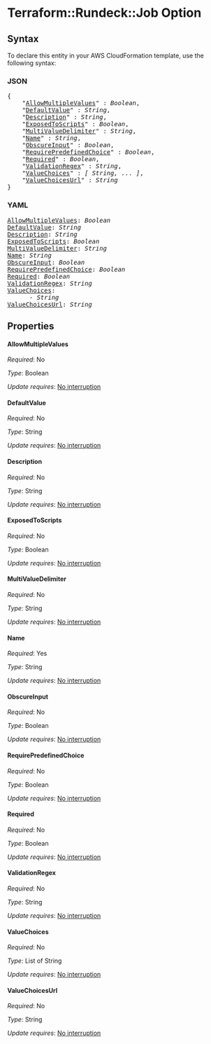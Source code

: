 # Terraform::Rundeck::Job Option

## Syntax

To declare this entity in your AWS CloudFormation template, use the following syntax:

### JSON

<pre>
{
    "<a href="#allowmultiplevalues" title="AllowMultipleValues">AllowMultipleValues</a>" : <i>Boolean</i>,
    "<a href="#defaultvalue" title="DefaultValue">DefaultValue</a>" : <i>String</i>,
    "<a href="#description" title="Description">Description</a>" : <i>String</i>,
    "<a href="#exposedtoscripts" title="ExposedToScripts">ExposedToScripts</a>" : <i>Boolean</i>,
    "<a href="#multivaluedelimiter" title="MultiValueDelimiter">MultiValueDelimiter</a>" : <i>String</i>,
    "<a href="#name" title="Name">Name</a>" : <i>String</i>,
    "<a href="#obscureinput" title="ObscureInput">ObscureInput</a>" : <i>Boolean</i>,
    "<a href="#requirepredefinedchoice" title="RequirePredefinedChoice">RequirePredefinedChoice</a>" : <i>Boolean</i>,
    "<a href="#required" title="Required">Required</a>" : <i>Boolean</i>,
    "<a href="#validationregex" title="ValidationRegex">ValidationRegex</a>" : <i>String</i>,
    "<a href="#valuechoices" title="ValueChoices">ValueChoices</a>" : <i>[ String, ... ]</i>,
    "<a href="#valuechoicesurl" title="ValueChoicesUrl">ValueChoicesUrl</a>" : <i>String</i>
}
</pre>

### YAML

<pre>
<a href="#allowmultiplevalues" title="AllowMultipleValues">AllowMultipleValues</a>: <i>Boolean</i>
<a href="#defaultvalue" title="DefaultValue">DefaultValue</a>: <i>String</i>
<a href="#description" title="Description">Description</a>: <i>String</i>
<a href="#exposedtoscripts" title="ExposedToScripts">ExposedToScripts</a>: <i>Boolean</i>
<a href="#multivaluedelimiter" title="MultiValueDelimiter">MultiValueDelimiter</a>: <i>String</i>
<a href="#name" title="Name">Name</a>: <i>String</i>
<a href="#obscureinput" title="ObscureInput">ObscureInput</a>: <i>Boolean</i>
<a href="#requirepredefinedchoice" title="RequirePredefinedChoice">RequirePredefinedChoice</a>: <i>Boolean</i>
<a href="#required" title="Required">Required</a>: <i>Boolean</i>
<a href="#validationregex" title="ValidationRegex">ValidationRegex</a>: <i>String</i>
<a href="#valuechoices" title="ValueChoices">ValueChoices</a>: <i>
      - String</i>
<a href="#valuechoicesurl" title="ValueChoicesUrl">ValueChoicesUrl</a>: <i>String</i>
</pre>

## Properties

#### AllowMultipleValues

_Required_: No

_Type_: Boolean

_Update requires_: [No interruption](https://docs.aws.amazon.com/AWSCloudFormation/latest/UserGuide/using-cfn-updating-stacks-update-behaviors.html#update-no-interrupt)

#### DefaultValue

_Required_: No

_Type_: String

_Update requires_: [No interruption](https://docs.aws.amazon.com/AWSCloudFormation/latest/UserGuide/using-cfn-updating-stacks-update-behaviors.html#update-no-interrupt)

#### Description

_Required_: No

_Type_: String

_Update requires_: [No interruption](https://docs.aws.amazon.com/AWSCloudFormation/latest/UserGuide/using-cfn-updating-stacks-update-behaviors.html#update-no-interrupt)

#### ExposedToScripts

_Required_: No

_Type_: Boolean

_Update requires_: [No interruption](https://docs.aws.amazon.com/AWSCloudFormation/latest/UserGuide/using-cfn-updating-stacks-update-behaviors.html#update-no-interrupt)

#### MultiValueDelimiter

_Required_: No

_Type_: String

_Update requires_: [No interruption](https://docs.aws.amazon.com/AWSCloudFormation/latest/UserGuide/using-cfn-updating-stacks-update-behaviors.html#update-no-interrupt)

#### Name

_Required_: Yes

_Type_: String

_Update requires_: [No interruption](https://docs.aws.amazon.com/AWSCloudFormation/latest/UserGuide/using-cfn-updating-stacks-update-behaviors.html#update-no-interrupt)

#### ObscureInput

_Required_: No

_Type_: Boolean

_Update requires_: [No interruption](https://docs.aws.amazon.com/AWSCloudFormation/latest/UserGuide/using-cfn-updating-stacks-update-behaviors.html#update-no-interrupt)

#### RequirePredefinedChoice

_Required_: No

_Type_: Boolean

_Update requires_: [No interruption](https://docs.aws.amazon.com/AWSCloudFormation/latest/UserGuide/using-cfn-updating-stacks-update-behaviors.html#update-no-interrupt)

#### Required

_Required_: No

_Type_: Boolean

_Update requires_: [No interruption](https://docs.aws.amazon.com/AWSCloudFormation/latest/UserGuide/using-cfn-updating-stacks-update-behaviors.html#update-no-interrupt)

#### ValidationRegex

_Required_: No

_Type_: String

_Update requires_: [No interruption](https://docs.aws.amazon.com/AWSCloudFormation/latest/UserGuide/using-cfn-updating-stacks-update-behaviors.html#update-no-interrupt)

#### ValueChoices

_Required_: No

_Type_: List of String

_Update requires_: [No interruption](https://docs.aws.amazon.com/AWSCloudFormation/latest/UserGuide/using-cfn-updating-stacks-update-behaviors.html#update-no-interrupt)

#### ValueChoicesUrl

_Required_: No

_Type_: String

_Update requires_: [No interruption](https://docs.aws.amazon.com/AWSCloudFormation/latest/UserGuide/using-cfn-updating-stacks-update-behaviors.html#update-no-interrupt)

